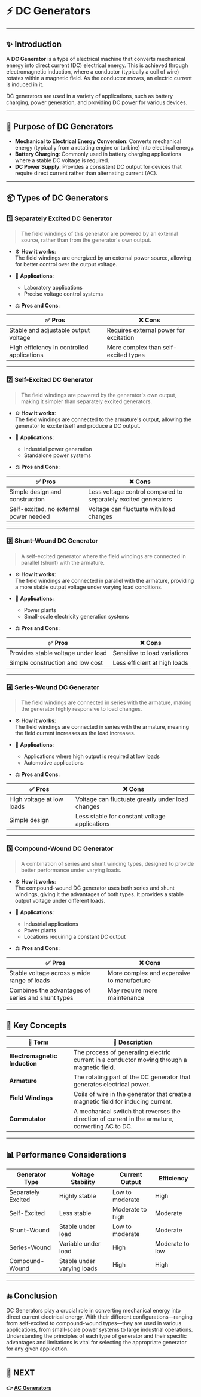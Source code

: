 # ⚡ DC Generators

---

## ✨ Introduction

A **DC Generator** is a type of electrical machine that converts mechanical energy into direct current (DC) electrical energy. This is achieved through electromagnetic induction, where a conductor (typically a coil of wire) rotates within a magnetic field. As the conductor moves, an electric current is induced in it.

DC generators are used in a variety of applications, such as battery charging, power generation, and providing DC power for various devices.

---

## 🔹 Purpose of DC Generators

- **Mechanical to Electrical Energy Conversion**: Converts mechanical energy (typically from a rotating engine or turbine) into electrical energy.
- **Battery Charging**: Commonly used in battery charging applications where a stable DC voltage is required.
- **DC Power Supply**: Provides a consistent DC output for devices that require direct current rather than alternating current (AC).

---

## 📦 Types of DC Generators

### 1️⃣ **Separately Excited DC Generator**

> The field windings of this generator are powered by an external source, rather than from the generator's own output.

- ⚙️ **How it works**:  
  The field windings are energized by an external power source, allowing for better control over the output voltage.

- 📡 **Applications**:  
  - Laboratory applications  
  - Precise voltage control systems

- ⚖️ **Pros and Cons**:

| ✅ Pros                     | ❌ Cons                          |
|-----------------------------|----------------------------------|
| Stable and adjustable output voltage | Requires external power for excitation |
| High efficiency in controlled applications | More complex than self-excited types |


---

### 2️⃣ **Self-Excited DC Generator**

> The field windings are powered by the generator's own output, making it simpler than separately excited generators.

- ⚙️ **How it works**:  
  The field windings are connected to the armature's output, allowing the generator to excite itself and produce a DC output.

- 📡 **Applications**:  
  - Industrial power generation  
  - Standalone power systems

- ⚖️ **Pros and Cons**:

| ✅ Pros                           | ❌ Cons                          |
|----------------------------------|----------------------------------|
| Simple design and construction  | Less voltage control compared to separately excited generators |
| Self-excited, no external power needed | Voltage can fluctuate with load changes |

---

### 3️⃣ **Shunt-Wound DC Generator**

> A self-excited generator where the field windings are connected in parallel (shunt) with the armature.

- ⚙️ **How it works**:  
  The field windings are connected in parallel with the armature, providing a more stable output voltage under varying load conditions.

- 📡 **Applications**:  
  - Power plants  
  - Small-scale electricity generation systems

- ⚖️ **Pros and Cons**:

| ✅ Pros                           | ❌ Cons                          |
|----------------------------------|----------------------------------|
| Provides stable voltage under load | Sensitive to load variations    |
| Simple construction and low cost | Less efficient at high loads    |


---

### 4️⃣ **Series-Wound DC Generator**

> The field windings are connected in series with the armature, making the generator highly responsive to load changes.

- ⚙️ **How it works**:  
  The field windings are connected in series with the armature, meaning the field current increases as the load increases.

- 📡 **Applications**:  
  - Applications where high output is required at low loads
  - Automotive applications

- ⚖️ **Pros and Cons**:

| ✅ Pros                           | ❌ Cons                          |
|----------------------------------|----------------------------------|
| High voltage at low loads       | Voltage can fluctuate greatly under load changes |
| Simple design                   | Less stable for constant voltage applications |

---

### 5️⃣ **Compound-Wound DC Generator**

> A combination of series and shunt winding types, designed to provide better performance under varying loads.

- ⚙️ **How it works**:  
  The compound-wound DC generator uses both series and shunt windings, giving it the advantages of both types. It provides a stable output voltage under different loads.

- 📡 **Applications**:  
  - Industrial applications  
  - Power plants  
  - Locations requiring a constant DC output

- ⚖️ **Pros and Cons**:

| ✅ Pros                           | ❌ Cons                          |
|----------------------------------|----------------------------------|
| Stable voltage across a wide range of loads | More complex and expensive to manufacture |
| Combines the advantages of series and shunt types | May require more maintenance |


---

## 🧠 Key Concepts

| 🔑 Term                  | 📖 Description                                                                |
|--------------------------|-------------------------------------------------------------------------------|
| **Electromagnetic Induction** | The process of generating electric current in a conductor moving through a magnetic field. |
| **Armature**              | The rotating part of the DC generator that generates electrical power.         |
| **Field Windings**        | Coils of wire in the generator that create a magnetic field for inducing current. |
| **Commutator**            | A mechanical switch that reverses the direction of current in the armature, converting AC to DC. |

---

## 📊 Performance Considerations

| Generator Type          | Voltage Stability    | Current Output        | Efficiency             |
|-------------------------|----------------------|-----------------------|------------------------|
| Separately Excited      | Highly stable        | Low to moderate       | High                   |
| Self-Excited            | Less stable          | Moderate to high      | Moderate               |
| Shunt-Wound             | Stable under load    | Low to moderate       | Moderate               |
| Series-Wound            | Variable under load  | High                  | Moderate to low        |
| Compound-Wound          | Stable under varying loads | High             | High                   |

---

## 🔚 Conclusion

DC Generators play a crucial role in converting mechanical energy into direct current electrical energy. With their different configurations—ranging from self-excited to compound-wound types—they are used in various applications, from small-scale power systems to large industrial operations. Understanding the principles of each type of generator and their specific advantages and limitations is vital for selecting the appropriate generator for any given application.

---

## 🔹 NEXT  
**👉 [AC Generators](../AC_Generators)**  
